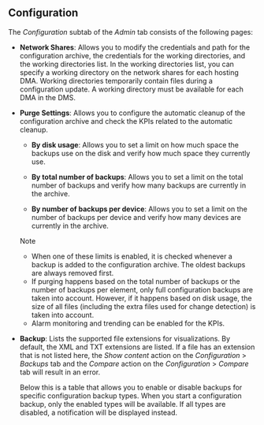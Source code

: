 ## Configuration

The *Configuration* subtab of the *Admin* tab consists of the following pages:

- **Network Shares**: Allows you to modify the credentials and path for the configuration archive, the credentials for the working directories, and the working directories list. In the working directories list, you can specify a working directory on the network shares for each hosting DMA. Working directories temporarily contain files during a configuration update. A working directory must be available for each DMA in the DMS.

- **Purge Settings**: Allows you to configure the automatic cleanup of the configuration archive and check the KPIs related to the automatic cleanup.

    - **By disk usage**: Allows you to set a limit on how much space the backups use on the disk and verify how much space they currently use.

    - **By total number of backups**: Allows you to set a limit on the total number of backups and verify how many backups are currently in the archive.

    - **By number of backups per device**: Allows you to set a limit on the number of backups per device and verify how many devices are currently in the archive.

    > [!NOTE]
    > - When one of these limits is enabled, it is checked whenever a backup is added to the configuration archive. The oldest backups are always removed first.
    > - If purging happens based on the total number of backups or the number of backups per element, only full configuration backups are taken into account. However, if it happens based on disk usage, the size of all files (including the extra files used for change detection) is taken into account.
    > - Alarm monitoring and trending can be enabled for the KPIs.

- **Backup**: Lists the supported file extensions for visualizations. By default, the XML and TXT extensions are listed. If a file has an extension that is not listed here, the *Show content* action on the *Configuration* > *Backups* tab and the *Compare* action on the *Configuration* > *Compare* tab will result in an error.

    Below this is a table that allows you to enable or disable backups for specific configuration backup types. When you start a configuration backup, only the enabled types will be available. If all types are disabled, a notification will be displayed instead.
